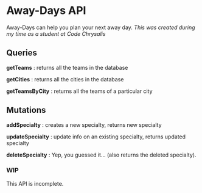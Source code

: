 # Away-Days API

Away-Days can help you plan your next away day.
*This was created during my time as a student at Code Chrysalis*

## Queries

**getTeams**
: returns all the teams in the database

**getCities**
: returns all the cities in the database

**getTeamsByCity**
: returns all the teams of a particular city

## Mutations

**addSpecialty** 
: creates a new specialty, returns new specialty

**updateSpecialty**
: update info on an existing specialty, returns updated specialty

**deleteSpecialty**
: Yep, you guessed it... (also returns the deleted specialty).


### WIP
This API is incomplete.
